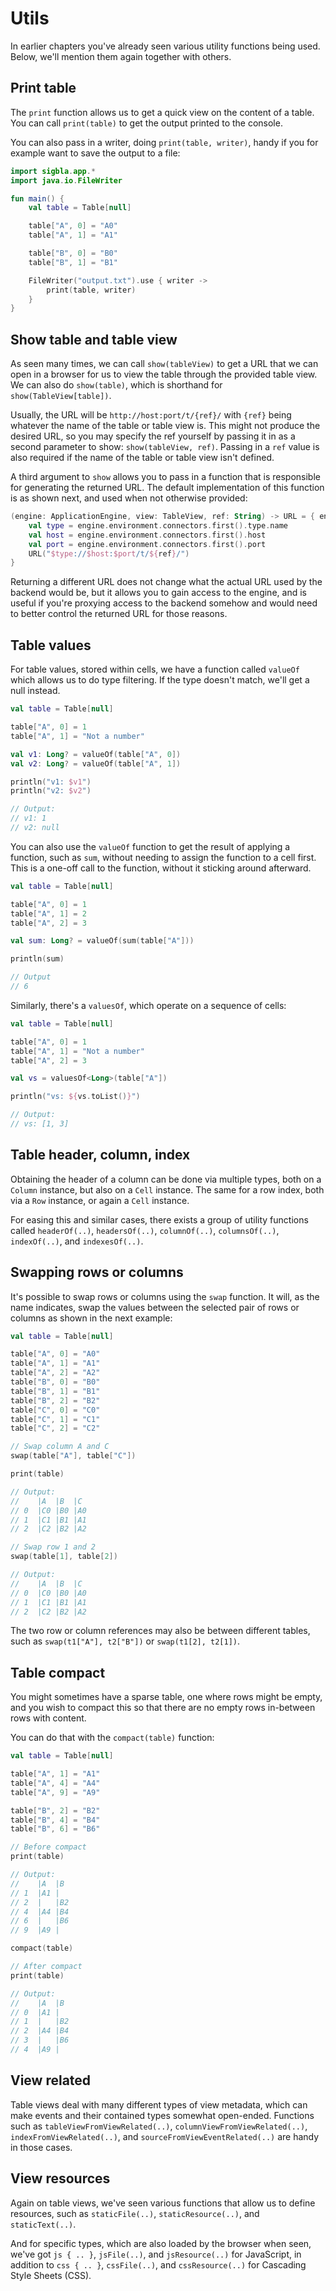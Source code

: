 # Utils

In earlier chapters you've already seen various utility functions being used. Below, we'll mention them again together
with others.

## Print table

The `print` function allows us to get a quick view on the content of a table. You can call `print(table)` to get the
output printed to the console.

You can also pass in a writer, doing `print(table, writer)`, handy if you for example want to save the output to a file:

``` kotlin
import sigbla.app.*
import java.io.FileWriter

fun main() {
    val table = Table[null]

    table["A", 0] = "A0"
    table["A", 1] = "A1"

    table["B", 0] = "B0"
    table["B", 1] = "B1"

    FileWriter("output.txt").use { writer ->
        print(table, writer)
    }
}
```

## Show table and table view

As seen many times, we can call `show(tableView)` to get a URL that we can open in a browser for us to view the table
through the provided table view. We can also do `show(table)`, which is shorthand for `show(TableView[table])`.

Usually, the URL will be `http://host:port/t/{ref}/` with `{ref}` being whatever the name of the table or table view is.
This might not produce the desired URL, so you may specify the ref yourself by passing it in as a second parameter to
show: `show(tableView, ref)`. Passing in a `ref` value is also required if the name of the table or table view isn't
defined.

A third argument to `show` allows you to pass in a function that is responsible for generating the returned URL. The
default implementation of this function is as shown next, and used when not otherwise provided:

``` kotlin
(engine: ApplicationEngine, view: TableView, ref: String) -> URL = { engine, _, ref ->
    val type = engine.environment.connectors.first().type.name
    val host = engine.environment.connectors.first().host
    val port = engine.environment.connectors.first().port
    URL("$type://$host:$port/t/${ref}/")
}
```

Returning a different URL does not change what the actual URL used by the backend would be, but it allows you to
gain access to the engine, and is useful if you're proxying access to the backend somehow and would need to
better control the returned URL for those reasons.

## Table values

For table values, stored within cells, we have a function called `valueOf` which allows us to do type filtering.
If the type doesn't match, we'll get a null instead.

``` kotlin
val table = Table[null]

table["A", 0] = 1
table["A", 1] = "Not a number"

val v1: Long? = valueOf(table["A", 0])
val v2: Long? = valueOf(table["A", 1])

println("v1: $v1")
println("v2: $v2")

// Output:
// v1: 1
// v2: null
```

You can also use the `valueOf` function to get the result of applying a function, such as `sum`, without needing to
assign the function to a cell first. This is a one-off call to the function, without it sticking around afterward.

``` kotlin
val table = Table[null]

table["A", 0] = 1
table["A", 1] = 2
table["A", 2] = 3

val sum: Long? = valueOf(sum(table["A"]))

println(sum)

// Output
// 6
```

Similarly, there's a `valuesOf`, which operate on a sequence of cells:

``` kotlin
val table = Table[null]

table["A", 0] = 1
table["A", 1] = "Not a number"
table["A", 2] = 3

val vs = valuesOf<Long>(table["A"])

println("vs: ${vs.toList()}")

// Output:
// vs: [1, 3]
```

## Table header, column, index

Obtaining the header of a column can be done via multiple types, both on a `Column` instance, but also on a `Cell`
instance. The same for a row index, both via a `Row` instance, or again a `Cell` instance.

For easing this and similar cases, there exists a group of utility functions called `headerOf(..)`, `headersOf(..)`,
`columnOf(..)`, `columnsOf(..)`, `indexOf(..)`, and `indexesOf(..)`.

## Swapping rows or columns

It's possible to swap rows or columns using the `swap` function. It will, as the name indicates, swap the values
between the selected pair of rows or columns as shown in the next example:

``` kotlin
val table = Table[null]

table["A", 0] = "A0"
table["A", 1] = "A1"
table["A", 2] = "A2"
table["B", 0] = "B0"
table["B", 1] = "B1"
table["B", 2] = "B2"
table["C", 0] = "C0"
table["C", 1] = "C1"
table["C", 2] = "C2"

// Swap column A and C
swap(table["A"], table["C"])

print(table)

// Output:
//    |A  |B  |C
// 0  |C0 |B0 |A0
// 1  |C1 |B1 |A1
// 2  |C2 |B2 |A2

// Swap row 1 and 2
swap(table[1], table[2])

// Output:
//    |A  |B  |C  
// 0  |C0 |B0 |A0 
// 1  |C1 |B1 |A1 
// 2  |C2 |B2 |A2 
```

The two row or column references may also be between different tables, such as `swap(t1["A"], t2["B"])` or
`swap(t1[2], t2[1])`.

## Table compact

You might sometimes have a sparse table, one where rows might be empty, and you wish to compact this so that there are
no empty rows in-between rows with content.

You can do that with the `compact(table)` function:

``` kotlin
val table = Table[null]

table["A", 1] = "A1"
table["A", 4] = "A4"
table["A", 9] = "A9"

table["B", 2] = "B2"
table["B", 4] = "B4"
table["B", 6] = "B6"

// Before compact
print(table)

// Output:
//    |A  |B  
// 1  |A1 |   
// 2  |   |B2 
// 4  |A4 |B4 
// 6  |   |B6 
// 9  |A9 |   

compact(table)

// After compact
print(table)

// Output:
//    |A  |B  
// 0  |A1 |   
// 1  |   |B2 
// 2  |A4 |B4 
// 3  |   |B6 
// 4  |A9 |   
```

## View related

Table views deal with many different types of view metadata, which can make events and their contained types somewhat
open-ended. Functions such as `tableViewFromViewRelated(..)`, `columnViewFromViewRelated(..)`, `indexFromViewRelated(..)`,
and `sourceFromViewEventRelated(..)` are handy in those cases.

## View resources

Again on table views, we've seen various functions that allow us to define resources, such as `staticFile(..)`,
`staticResource(..)`, and `staticText(..)`.

And for specific types, which are also loaded by the browser when seen, we've got `js { .. }`, `jsFile(..)`, and
`jsResource(..)` for JavaScript, in addition to `css { .. }`, `cssFile(..)`, and `cssResource(..)` for Cascading Style
Sheets (CSS).
